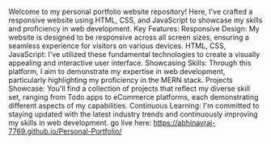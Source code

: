 Welcome to my personal portfolio website repository! Here, I've crafted a responsive website using HTML, CSS, and JavaScript to showcase my skills and proficiency in web development.
Key Features:
Responsive Design: My website is designed to be responsive across all screen sizes, ensuring a seamless experience for visitors on various devices.
HTML, CSS, JavaScript: I've utilized these fundamental technologies to create a visually appealing and interactive user interface.
Showcasing Skills: Through this platform, I aim to demonstrate my expertise in web development, particularly highlighting my proficiency in the MERN stack.
Projects Showcase: You'll find a collection of projects that reflect my diverse skill set, ranging from Todo apps to eCommerce platforms, each demonstrating different aspects of my capabilities.
Continuous Learning: I'm committed to staying updated with the latest industry trends and continuously improving my skills in web development.
go live here: https://abhinavraj-7769.github.io/Personal-Portfolio/
